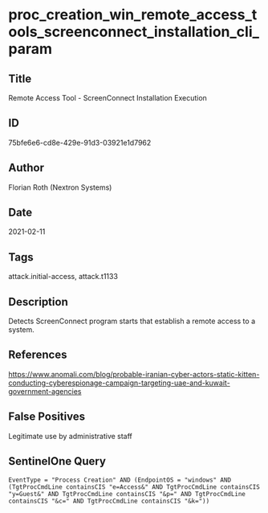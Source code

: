 # proc_creation_win_remote_access_tools_screenconnect_installation_cli_param

## Title
Remote Access Tool - ScreenConnect Installation Execution

## ID
75bfe6e6-cd8e-429e-91d3-03921e1d7962

## Author
Florian Roth (Nextron Systems)

## Date
2021-02-11

## Tags
attack.initial-access, attack.t1133

## Description
Detects ScreenConnect program starts that establish a remote access to a system.

## References
https://www.anomali.com/blog/probable-iranian-cyber-actors-static-kitten-conducting-cyberespionage-campaign-targeting-uae-and-kuwait-government-agencies

## False Positives
Legitimate use by administrative staff

## SentinelOne Query
```
EventType = "Process Creation" AND (EndpointOS = "windows" AND (TgtProcCmdLine containsCIS "e=Access&" AND TgtProcCmdLine containsCIS "y=Guest&" AND TgtProcCmdLine containsCIS "&p=" AND TgtProcCmdLine containsCIS "&c=" AND TgtProcCmdLine containsCIS "&k="))

```